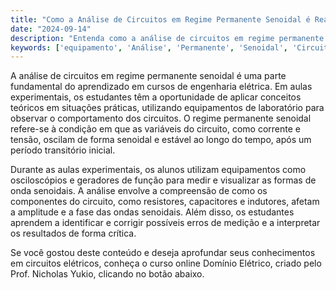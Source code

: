 ```yaml
---
title: "Como a Análise de Circuitos em Regime Permanente Senoidal é Realizada em Laboratórios de Engenharia?"
date: "2024-09-14"
description: "Entenda como a análise de circuitos em regime permanente senoidal é abordada em aulas experimentais de engenharia."
keywords: ['equipamento', 'Análise', 'Permanente', 'Senoidal', 'Circuito', 'Laboratório']
---
```


A análise de circuitos em regime permanente senoidal é uma parte fundamental do aprendizado em cursos de engenharia elétrica. Em aulas experimentais, os estudantes têm a oportunidade de aplicar conceitos teóricos em situações práticas, utilizando equipamentos de laboratório para observar o comportamento dos circuitos. O regime permanente senoidal refere-se à condição em que as variáveis do circuito, como corrente e tensão, oscilam de forma senoidal e estável ao longo do tempo, após um período transitório inicial.

Durante as aulas experimentais, os alunos utilizam equipamentos como osciloscópios e geradores de função para medir e visualizar as formas de onda senoidais. A análise envolve a compreensão de como os componentes do circuito, como resistores, capacitores e indutores, afetam a amplitude e a fase das ondas senoidais. Além disso, os estudantes aprendem a identificar e corrigir possíveis erros de medição e a interpretar os resultados de forma crítica.

Se você gostou deste conteúdo e deseja aprofundar seus conhecimentos em circuitos elétricos, conheça o curso online Domínio Elétrico, criado pelo Prof. Nicholas Yukio, clicando no botão abaixo.